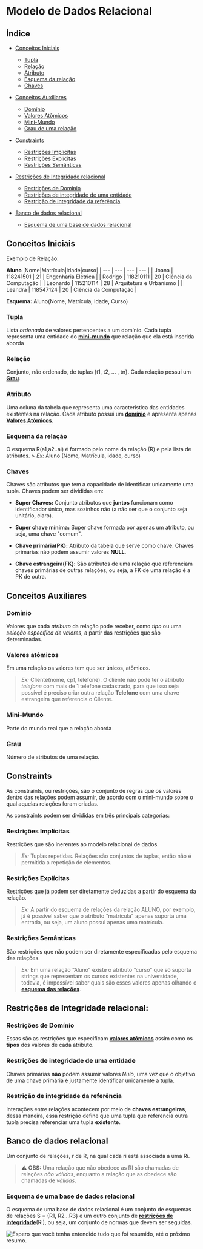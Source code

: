 # Modelo de Dados Relacional

## Índice
- [Conceitos Iniciais](#conceitos-iniciais)
    - [Tupla](#tupla)
    - [Relação](#relação)
    - [Atributo](#atributo)
    - [Esquema da relação](#esquema-da-relação)
    - [Chaves](#chaves)

- [Conceitos Auxiliares](#conceitos-auxiliares)
    - [Domínio](#domínio)
    - [Valores Atômicos](#valores-atômicos)
    - [Mini-Mundo](#mini-mundo)
    - [Grau de uma relação](#grau)

- [Constraints](#constraints)
    - [Restrições Implícitas](#restrições-implícitas)
    - [Restrições Explícitas](#restrições-explícitas)
    - [Restrições Semânticas](#restrições-semânticas)

- [Restrições de Integridade relacional](#restrições-de-integridade-relacional)
    - [Restrições de Domínio](#restrições-de-domínio)
    - [Restrições de integridade de uma entidade](#restrições-de-integridade-de-uma-entidade)
    - [Restrição de integridade da referência](#restrição-de-integridade-da-referência)

- [Banco de dados relacional](#Banco-de-dados-relacional)
    - [Esquema de uma base de dados relacional](#Esquema-de-uma-base-de-dados-relacional)



## Conceitos Iniciais

Exemplo de Relação:

**Aluno**
|Nome|Matrícula|idade|curso|
| --- | --- | --- | --- |
| Joana | 118241501 | 21 | Engenharia Elétrica |
| Rodrigo | 118210111 | 20 | Ciência da Computação |
| Leonardo | 115210114 | 28 | Arquitetura e Urbanismo |
| Leandra | 118547124 | 20 | Ciência da Computação |

**Esquema:** Aluno(Nome, Matrícula, Idade, Curso)


### Tupla 
Lista *ordenada* de valores pertencentes a um domínio. Cada tupla representa uma entidade do **[mini-mundo](#mini-mundo)** que relação que ela está inserida aborda

### Relação 
Conjunto, não ordenado, de tuplas {t1, t2, ... , tn}. Cada relação possui um **[Grau](#grau)**.

### Atributo
Uma coluna da tabela que representa uma característica das entidades existentes na relação. Cada atributo possui um **[domínio](#domínio)** e apresenta apenas **[Valores Atômicos](#valores-atômicos)**.

### Esquema da relação 
O esquema R(a1,a2..ai) é formado pelo nome da relação (R) e pela lista de atributos.
    > *Ex:* Aluno (Nome, Matrícula, idade, curso)

### Chaves 
Chaves são atributos que tem a capacidade de identificar unicamente uma tupla. Chaves podem ser divididas em:

- **Super Chaves:** Conjunto atributos que **juntos** funcionam como identificador único, mas sozinhos não (a não ser que o conjunto seja unitário, claro).

- **Super chave mínima:** Super chave formada por apenas um atributo, ou seja, uma chave "comum".

- **Chave primária(PK):** Atributo da tabela que serve como chave. Chaves primárias não podem assumir valores **NULL**.

- **Chave estrangeira(FK):** São atributos de uma relação que referenciam chaves primárias de outras relações, ou seja, a FK de uma relação é a PK de outra.


## Conceitos Auxiliares

### Domínio
Valores que cada *atributo* da relação pode receber, como *tipo* ou uma *seleção específica de valores*, a  partir das restrições que são determinadas.

### Valores atômicos
Em uma relação os valores tem que ser únicos, atômicos.

> *Ex:* Cliente(nome, cpf, telefone). O cliente não pode ter o atributo *telefone* com mais de 1 telefone cadastrado, para que isso seja possível é preciso criar outra relação **Telefone** com uma chave estrangeira que referencia o Cliente.

### Mini-Mundo
Parte do mundo real que a relação aborda

### Grau
Número de atributos de uma relação.

## Constraints

As constraints, ou restrições, são o conjunto de regras que os valores dentro das relações podem assumir, de acordo com o mini-mundo sobre o qual aquelas relações foram criadas. 

As constraints podem ser divididas em três principais categorias:
### Restrições Implícitas 
Restrições que são inerentes ao modelo relacional de dados.

> *Ex:* Tuplas repetidas. Relações são conjuntos de tuplas, então não é permitida a repetição de elementos.

### Restrições Explícitas
Restrições que já podem ser diretamente deduzidas a partir do esquema da relação.

> *Ex:* A partir do esquema de relações da relação ALUNO, por exemplo, já é possível saber que o atributo “matrícula" apenas suporta uma entrada, ou seja, um aluno possui apenas uma matrícula.

### Restrições Semânticas
São restrições que não podem ser diretamente especificadas pelo esquema das relações.

> *Ex:* Em uma relação “Aluno” existe o atributo “curso” que só suporta strings que representam os cursos existentes na universidade, todavia, é impossível saber quais são esses valores apenas olhando o **[esquema das relações](#esquema-da-relação)**.

## Restrições de Integridade relacional:

### Restrições de Domínio 
Essas são as restrições que especificam **[valores atômicos](#valores-atômicos)** assim como os **tipos** dos valores de cada atributo.

### Restrições de integridade de uma entidade
Chaves primárias **não** podem assumir valores *Nulo*, uma vez que o objetivo de uma chave primária é justamente identificar unicamente a tupla.

### Restrição de integridade da referência
Interações entre relações acontecem por meio de **chaves estrangeiras**, dessa maneira, essa restrição define que uma tupla que referencia outra tupla precisa referenciar uma tupla **existente**. 

## Banco de dados relacional

Um conjunto de relações, r de R, na qual cada ri está associada a uma Ri.

> :warning: **OBS:** Uma relação que não obedece as RI são chamadas  de relações *não válidas*, enquanto a relação que as obedece são chamadas de *válidas*.

### Esquema de uma base de dados relacional 

O esquema de uma base de dados relacional é um conjunto de esquemas de relações S = {R1, R2...R3} e um outro conjunto de **[restrições de integridade](#restrições-de-integridade-relacional)**(RI), ou seja, um conjunto de normas que devem ser seguidas.


![Espero que você tenha entendido tudo que foi resumido, até o próximo resumo.](https://github.com/RodrigoEC/BancoDeDadosI/blob/master/_imagens/menina_pelo_escorregador.gif)